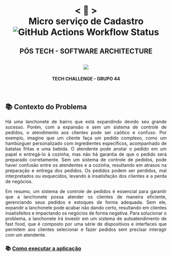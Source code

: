 <h1 align="center">
    < 📜 > <br>
 Micro serviço de Cadastro<br>
<img alt="GitHub Actions Workflow Status" src="https://img.shields.io/github/actions/workflow/status/Soatfiap/ms-fb-cadastro/maven.yml">
</h1>
 <h2 align="center">
 PÓS TECH - SOFTWARE ARCHITECTURE
</h2>       
    <h2 align="center">
      <img src="https://postech.fiap.com.br/svg/fiap-plus-alura.svg">
    </h2>
<h4 align="center">
TECH CHALLENGE - GRUPO 44
</h4>
      
<br>

## 📚 Contexto do Problema
<p align="justify">
  Há uma lanchonete de bairro que está expandindo devido seu grande sucesso. 
Porém, com a expansão e sem um sistema de controle de pedidos, o atendimento aos clientes pode ser caótico e confuso. Por exemplo, 
imagine que um cliente faça um pedido complexo, como um hambúrguer personalizado com ingredientes específicos, acompanhado de batatas fritas e uma bebida. 
O atendente pode anotar o pedido em um papel e entregá-lo à cozinha, mas não há garantia de que o pedido será preparado corretamente. 
Sem um sistema de controle de pedidos, pode haver confusão entre os atendentes e a cozinha, resultando em atrasos na preparação e entrega dos pedidos. 
Os pedidos podem ser perdidos, mal interpretados ou esquecidos, levando à insatisfação dos clientes e a perda de negócios. 
<p/>
  
<p align="justify">
Em resumo, um sistema de controle de pedidos é essencial para garantir que a lanchonete possa atender os clientes de maneira eficiente, 
gerenciando seus pedidos e estoques de forma adequada. Sem ele, expandir a lanchonete pode acabar não dando certo, 
resultando em clientes insatisfeitos e impactando os negócios de forma negativa. Para solucionar o problema, a lanchonete irá investir em um sistema de autoatendimento de fast food, 
que é composto por uma série de dispositivos e interfaces que permitem aos clientes selecionar e fazer pedidos sem precisar interagir com um atendente.
<p/>

### 📚  [Como executar a aplicação](HELP.md)
<!-- Just a comment to validate sonarqube 003 -->
